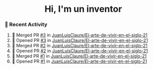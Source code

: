 <h1 align="center">
  Hi, I'm un inventor 
</h1>

### 👋 Recent Activity

<!--START_SECTION:activity-->
1. 🎉 Merged PR [#3](https://github.com/JuanLuisClaure/El-arte-de-vivir-en-el-siglo-21/pull/3) in [JuanLuisClaure/El-arte-de-vivir-en-el-siglo-21](https://github.com/JuanLuisClaure/El-arte-de-vivir-en-el-siglo-21)
2. 💪 Opened PR [#3](https://github.com/JuanLuisClaure/El-arte-de-vivir-en-el-siglo-21/pull/3) in [JuanLuisClaure/El-arte-de-vivir-en-el-siglo-21](https://github.com/JuanLuisClaure/El-arte-de-vivir-en-el-siglo-21)
3. 🎉 Merged PR [#2](https://github.com/JuanLuisClaure/El-arte-de-vivir-en-el-siglo-21/pull/2) in [JuanLuisClaure/El-arte-de-vivir-en-el-siglo-21](https://github.com/JuanLuisClaure/El-arte-de-vivir-en-el-siglo-21)
4. 💪 Opened PR [#2](https://github.com/JuanLuisClaure/El-arte-de-vivir-en-el-siglo-21/pull/2) in [JuanLuisClaure/El-arte-de-vivir-en-el-siglo-21](https://github.com/JuanLuisClaure/El-arte-de-vivir-en-el-siglo-21)
5. 🎉 Merged PR [#1](https://github.com/JuanLuisClaure/El-arte-de-vivir-en-el-siglo-21/pull/1) in [JuanLuisClaure/El-arte-de-vivir-en-el-siglo-21](https://github.com/JuanLuisClaure/El-arte-de-vivir-en-el-siglo-21)
6. 💪 Opened PR [#1](https://github.com/JuanLuisClaure/El-arte-de-vivir-en-el-siglo-21/pull/1) in [JuanLuisClaure/El-arte-de-vivir-en-el-siglo-21](https://github.com/JuanLuisClaure/El-arte-de-vivir-en-el-siglo-21)
<!--END_SECTION:activity-->
